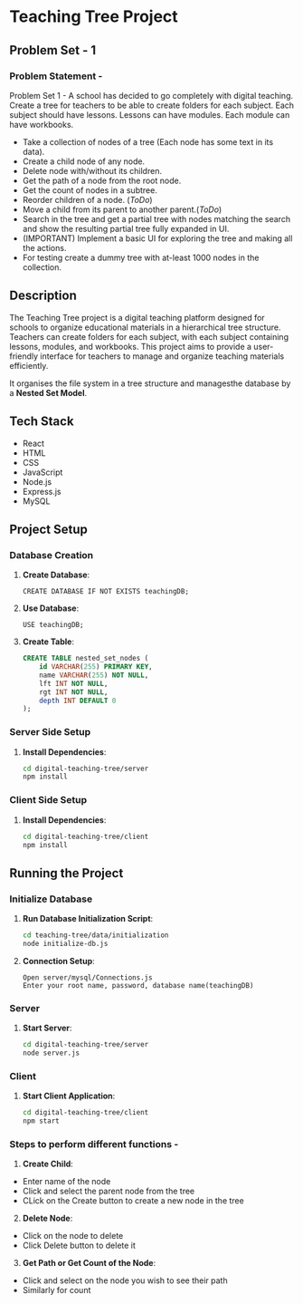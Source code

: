 # Teaching Tree Project

## Problem Set - 1
### Problem Statement -
Problem Set 1 - A school has decided to go completely with digital teaching. Create a tree for teachers to be able to create folders for each subject. Each subject should have lessons. Lessons can have modules. Each module can have workbooks.

* Take a collection of nodes of a tree (Each node has some text in its data).
* Create a child node of any node.
* Delete node with/without its children.
* Get the path of a node from the root node.
* Get the count of nodes in a subtree.
* Reorder children of a node. (_ToDo_)
* Move a child from its parent to another parent.(_ToDo_)
* Search in the tree and get a partial tree with nodes matching the search and show the resulting partial tree fully expanded in UI.
* (IMPORTANT) Implement a basic UI for exploring the tree and making all the actions.
* For testing create a dummy tree with at-least 1000 nodes in the collection.

## Description
The Teaching Tree project is a digital teaching platform designed for schools to organize educational materials in a hierarchical tree structure. Teachers can create folders for each subject, with each subject containing lessons, modules, and workbooks. This project aims to provide a user-friendly interface for teachers to manage and organize teaching materials efficiently.

It organises the file system in a tree structure and managesthe database by a **Nested Set Model**.

## Tech Stack
- React
- HTML
- CSS
- JavaScript
- Node.js
- Express.js
- MySQL



## Project Setup

### Database Creation
1. **Create Database**: 
   ```
   CREATE DATABASE IF NOT EXISTS teachingDB;
   ```
2. **Use Database**: 
   ```
   USE teachingDB;
   ```
3. **Create Table**: 
   ```sql
   CREATE TABLE nested_set_nodes (
       id VARCHAR(255) PRIMARY KEY,
       name VARCHAR(255) NOT NULL,
       lft INT NOT NULL,
       rgt INT NOT NULL,
       depth INT DEFAULT 0
   );
   ```

### Server Side Setup
1. **Install Dependencies**: 
   ```bash
   cd digital-teaching-tree/server
   npm install
   ```

### Client Side Setup
1. **Install Dependencies**: 
   ```bash
   cd digital-teaching-tree/client
   npm install
   ```

## Running the Project

### Initialize Database
1. **Run Database Initialization Script**: 
   ```bash
   cd teaching-tree/data/initialization
   node initialize-db.js
   ```

2. **Connection Setup**:
    ```
    Open server/mysql/Connections.js
    Enter your root name, password, database name(teachingDB)
    ```

### Server
1. **Start Server**: 
   ```bash
   cd digital-teaching-tree/server
   node server.js
   ```

### Client
1. **Start Client Application**: 
   ```bash
   cd digital-teaching-tree/client
   npm start
   ```

### Steps to perform different functions -
1. **Create Child**:
- Enter name of the node
- Click and select the parent node from the tree
- CLick on the Create button to create a new node in the tree

2. **Delete Node**:
- Click on the node to delete
- Click Delete button to delete it

3. **Get Path or Get Count of the Node**:
- Click and select on the node you wish to see their path 
- Similarly for count
